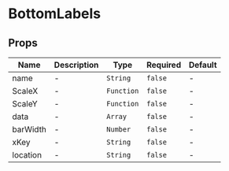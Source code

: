 # BottomLabels

## Props

<!-- @vuese:BottomLabels:props:start -->
|Name|Description|Type|Required|Default|
|---|---|---|---|---|
|name|-|`String`|`false`|-|
|ScaleX|-|`Function`|`false`|-|
|ScaleY|-|`Function`|`false`|-|
|data|-|`Array`|`false`|-|
|barWidth|-|`Number`|`false`|-|
|xKey|-|`String`|`false`|-|
|location|-|`String`|`false`|-|

<!-- @vuese:BottomLabels:props:end -->


